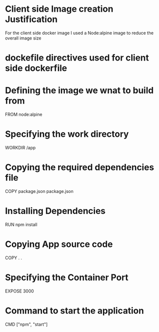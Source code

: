# Client side Image creation Justification
For the client side docker image I used a Node:alpine image to reduce the overall image size 
# dockefile directives used for client side dockerfile
# Defining the image we wnat to build from
FROM node:alpine 

# Specifying the work directory
WORKDIR /app

# Copying the required dependencies file
COPY package.json package.json

# Installing Dependencies 
RUN npm install

# Copying App source code
COPY .  .

# Specifying the Container Port
EXPOSE 3000

# Command to start the application
CMD ["npm", "start"]


